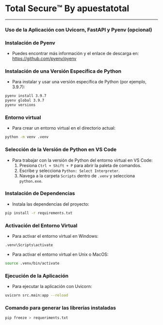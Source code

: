 # Total Secure:tm: By apuestatotal
___

### Uso de la Aplicación con Uvicorn, FastAPI y Pyenv (opcional)

### Instalación de Pyenv
* Puedes encontrar más información y el enlace de descarga en: https://github.com/pyenv/pyenv

### Instalación de una Versión Específica de Python
* Para instalar y usar una versión específica de Python (por ejemplo, 3.9.7): 
```bash
pyenv install 3.9.7
pyenv global 3.9.7
pyenv versions
```

### Entorno virtual
* Para crear un entorno virtual en el directorio actual:
```bash
python -m venv .venv
```

### Selección de la Versión de Python en VS Code
* Para trabajar con la versión de Python del entorno virtual en VS Code:
    1. Presiona `Ctrl + Shift + P` para abrir la paleta de comandos.
    2. Escribe y selecciona `Python: Select Interpreter`.
    3. Navega a la carpeta `Scripts` dentro de `.venv` y selecciona `python.exe`.

### Instalación de Dependencias
* Instala las dependencias del proyecto:
```bash
pip install -r requirements.txt
```

### Activación del Entorno Virtual
* Para activar el entorno virtual en Windows:
```bash
.venv\Scripts\activate
```

* Para activar el entorno virtual en Unix o MacOS:
```bash
source .venv/bin/activate
```

### Ejecución de la Aplicación
* Para ejecutar la aplicación con Uvicorn:
```bash
uvicorn src.main:app --reload
```

### Comando para generar las librerías instaladas
```bash
pip freeze > requeriments.txt
```


